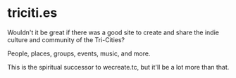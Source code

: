 triciti.es
==========
Wouldn't it be great if there was a good site to create and share the indie culture and community of the Tri-Cities?

People, places, groups, events, music, and more.

This is the spiritual successor to wecreate.tc, but it'll be a lot more than that.
